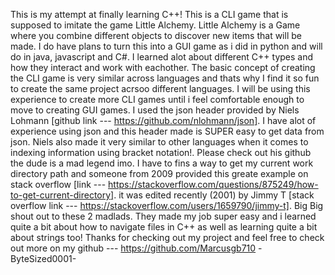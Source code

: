 This is my attempt at finally learning C++!
This is a CLI game that is supposed to imitate the game Little Alchemy.
Little Alchemy is a Game where you combine different objects to discover new items that will be made.
I do have plans to turn this into a GUI game as i did in python and will do in java, javascript and C#.
I learned alot about different C++ types and how they interact and work with eachother.
The basic concept of creating the CLI game is very similar across languages and thats why I find it so fun to create the same project acrsoo different languages.
I will be using this experience to create more CLI games until i feel comfortable enough to move to creating GUI games.
I used the json header provided by Niels Lohmann [github link --- https://github.com/nlohmann/json].
I have alot of experience using json and this header made is SUPER easy to get data from json.
Niels also made it very similar to other languages when it comes to indexing information using bracket notation!.
Please check out his github the dude is a mad legend imo.
I have to fins a way to get my current work directory path and someone from 2009 provided this greate example on
stack overflow [link --- https://stackoverflow.com/questions/875249/how-to-get-current-directory]. it was edited recently (2001) by
Jimmy T [stack overflow link --- https://stackoverflow.com/users/1659790/jimmy-t]. Big Big shout out to these 2 madlads. They made my job 
super easy and i learned quite a bit about how to navigate files in C++ as well as learning quite a bit about strings too!
Thanks for checking out my project and feel free to check out more on my github --- https://github.com/Marcusgb710
                                                -ByteSized0001-
